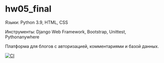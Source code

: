 # hw05_final

Языки: Python 3.9, HTML, CSS 

Инструменты: Django Web Framework, Bootstrap, Unittest, Pythonanywhere 

Платформа для блогов с авторизацией, комментариями и базой данных.


[![CI](https://github.com/yandex-praktikum/hw05_final/actions/workflows/python-app.yml/badge.svg?branch=master)](https://github.com/yandex-praktikum/hw05_final/actions/workflows/python-app.yml)
